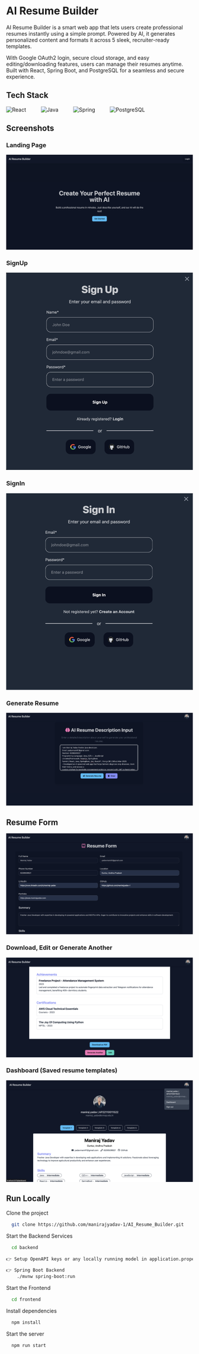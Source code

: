 # AI Resume Builder

AI Resume Builder is a smart web app that lets users create professional resumes instantly using a simple prompt. Powered by AI, it generates personalized content and formats it across 5 sleek, recruiter-ready templates.

With Google OAuth2 login, secure cloud storage, and easy editing/downloading features, users can manage their resumes anytime. Built with React, Spring Boot, and PostgreSQL for a seamless and secure experience.



## Tech Stack

<div style="display: flex; gap: 40px; align-items: center;">
  <img src="https://www.vectorlogo.zone/logos/reactjs/reactjs-icon.svg" alt="React" />
  <img src="https://www.vectorlogo.zone/logos/java/java-ar21.svg" alt="Java" />
  <img src="https://www.vectorlogo.zone/logos/springio/springio-icon.svg" alt="Spring" />
  <img src="https://www.vectorlogo.zone/logos/postgresql/postgresql-ar21.svg" alt="PostgreSQL" />
</div>



## Screenshots


### Landing Page
![App Screenshot](https://github.com/manirajyadav-1/AI_Resume_Builder/blob/main/output/LandingPage.png?raw=true)

### SignUp 
![App Screenshot](https://github.com/manirajyadav-1/AI_Resume_Builder/blob/main/output/SignUp.png?raw=true)

### SignIn
![App Screenshot](https://github.com/manirajyadav-1/AI_Resume_Builder/blob/main/output/SignIn.png?raw=true)

### Generate Resume
![App Screenshot](https://github.com/manirajyadav-1/AI_Resume_Builder/blob/main/output/GenerateResume.png?raw=true)

## Resume Form
![App Screenshot](https://github.com/manirajyadav-1/AI_Resume_Builder/blob/main/output/ResumeForm.png?raw=true)

### Download, Edit or Generate Another
![App Screenshot](https://github.com/manirajyadav-1/AI_Resume_Builder/blob/main/output/Edit-Download.png?raw=true)

### Dashboard (Saved resume templates)
![App Screenshot](https://github.com/manirajyadav-1/AI_Resume_Builder/blob/main/output/Dashboard.png?raw=true)






## Run Locally

Clone the project

```bash
  git clone https://github.com/manirajyadav-1/AI_Resume_Builder.git
```

Start the Backend Services

```bash
  cd backend
```

```bash
👉 Setup OpenAPI keys or any locally running model in application.properties
```


```bash
👉 Spring Boot Backend
    ./mvnw spring-boot:run
```


Start the Frontend

```bash
  cd frontend
```

Install dependencies

```bash
  npm install
```

Start the server

```bash
  npm run start
```
